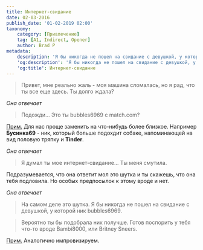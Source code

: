 ```yaml
---
title: Интернет-свидание
date: 02-03-2016
publish_date: '01-02-2019 02:00'
taxonomy:
    category: [Привлечение]
    tag: [A1, Indirect, Opener]
    author: Brad P
metadata:
    description: 'Я бы никогда не пошел на свидание с девушкой, у которой ник bubbles6969.'
    'og:description': 'Я бы никогда не пошел на свидание с девушкой, у которой ник bubbles6969.'
    'og:title': Интернет-свидание
---
```



> Привет, мне реально жаль - моя машина сломалась, но я рад, что ты все еще здесь. Ты долго ждала?

_Она отвечает_

> Подожди... Это ты bubbles6969 с match.com?

[Прим.](/players/dmitry-yakushev "Dmitry Yakushev") Для нас проще заменить на что-нибудь более близкое. Например **Бусинка69** - ник, который больше подохдит собаке, напоминающей на вид половую тряпку и **Tinder**.

_Она отвечает_

> Я думал ты мое интернет-свидание... Ты меня смутила.

Подразумевается, что она ответит мол это шутка и ты скажешь, что она тебя подловила. Но особых предпосылок к этому вроде и нет.

_Она отвечает_

> На самом деле это шутка. Я бы никогда не пошел на свидание с девушкой, у которой ник bubbles6969.

> Вероятно ты бы подобрала ник получше. Готов поспорить у тебя что-то вроде Bambi8000, или Britney Sneers.

[Прим.](/players/dmitry-yakushev "Dmitry Yakushev") Аналогично импровизируем.